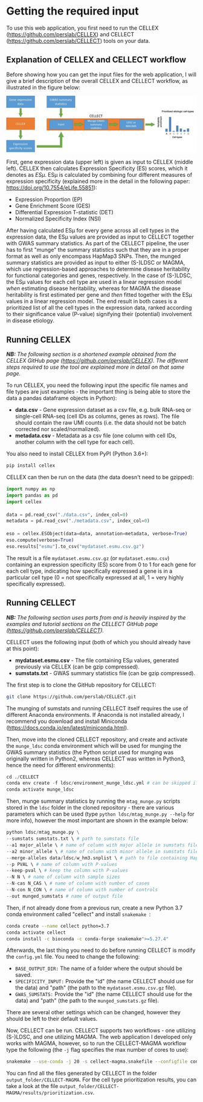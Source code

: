 # Getting the required input

To use this web application, you first need to run the CELLEX (https://github.com/perslab/CELLEX) and CELLECT (https://github.com/perslab/CELLECT) tools on your data.

## Explanation of CELLEX and CELLECT workflow

Before showing how you can get the input files for the web application, I will give a brief description of the overall CELLEX and CELLECT workflow, as illustrated in the figure below:

![CELLEX-CELLECT workflow](./page2_img1.jpg)

First, gene expression data (upper left) is given as input to CELLEX (middle left). CELLEX then calculates Expression Specificity (ES) scores, which it denotes as *ESµ*. ESµ is calculated by combining four different measures of expression specificity (explained more in the detail in the following paper: https://doi.org/10.7554/eLife.55851):

- Expression Proportion (EP)
- Gene Enrichment Score (GES)
- Differential Expression T-statistic (DET)
- Normalized Specificity Index (NSI)

After having calculated ESµ for every gene across all cell types in the expression data, the ESµ values are provided as input to CELLECT together with GWAS summary statistics. As part of the CELLECT pipeline, the user has to first "munge" the summary statistics such that they are in a proper format as well as only encompass HapMap3 SNPs. Then, the munged summary statistics are provided as input to either (S-)LDSC or MAGMA, which use regression-based approaches to determine disease heritability for functional categories and genes, respectively. In the case of (S-)LDSC, the ESµ values for each cell type are used in a linear regression model _when_ estimating disease heritability, whereas for MAGMA the disease heritability is first estimated per gene and _then_ fitted together with the ESµ values in a linear regression model. The end result in both cases is a prioritized list of all the cell types in the expression data, ranked according to their significance value (P-value) signifying their (potential) involvement in disease etiology.

## Running CELLEX

_**NB:** The following section is a shortened example obtained from the CELLEX GitHub page (https://github.com/perslab/CELLEX). The different steps required to use the tool are explained more in detail on that same page._

To run CELLEX, you need the following input (the specific file names and file types are just examples - the important thing is being able to store the data a pandas dataframe objects in Python):

- **data.csv** - Gene expression dataset as a csv file, e.g. bulk RNA-seq or single-cell RNA-seq (cell IDs as columns, genes as rows). The file should contain the raw UMI counts (i.e. the data should not be batch corrected nor scaled/normalized).
- **metadata.csv** - Metadata as a csv file (one column with cell IDs, another column with the cell type for each cell).



You also need to install CELLEX from PyPI (Python 3.6+):

```python
pip install cellex
```



CELLEX can then be run on the data (the data doesn't need to be gzipped):

```python
import numpy as np
import pandas as pd
import cellex

data = pd.read_csv("./data.csv", index_col=0)
metadata = pd.read_csv("./metadata.csv", index_col=0)

eso = cellex.ESObject(data=data, annotation=metadata, verbose=True)
eso.compute(verbose=True)
eso.results["esmu"].to_csv("mydataset.esmu.csv.gz")
```

The result is a file `mydataset.esmu.csv.gz` (or `mydataset.esmu.csv`) containing an expression specificity (ES) score from 0 to 1 for each gene for each cell type, indicating how specifically expressed a gene is in a particular cell type (0 = not specifically expressed at all, 1 = very highly specifically expressed).



## Running CELLECT

_**NB:** The following section uses parts from and is heavily inspired by the examples and tutorial sections on the CELLECT GitHub page (https://github.com/perslab/CELLECT)._

CELLECT uses the following input (both of which you should already have at this point):

- **mydataset.esmu.csv** - The file containing ESµ values, generated previously via CELLEX (can be gzip compressed).
- **sumstats.txt** - GWAS summary statistics file (can be gzip compressed).



The first step is to clone the GitHub repository for CELLECT:

```bash
git clone https://github.com/perslab/CELLECT.git
```

The munging of sumstats and running CELLECT itself requires the use of different Anaconda environments. If Anaconda is not installed already, I recommend you download and install Miniconda (https://docs.conda.io/en/latest/miniconda.html).



Then, move into the cloned CELLECT repository, and create and activate the `munge_ldsc` conda environment which will be used for munging the GWAS summary statistics (the Python script used for munging was originally written in Python2, whereas CELLECT was written in Python3, hence the need for different environments):

```python
cd ./CELLECT
conda env create -f ldsc/environment_munge_ldsc.yml # can be skipped if the environment was created in a previous run
conda activate munge_ldsc
```



Then, munge summary statistics by running the `mtag_munge.py` scripts stored in the `ldsc` folder in the cloned repository - there are various parameters which can be used (type `python ldsc/mtag_munge.py --help` for more info), however the most important are shown in the example below:

```python
python ldsc/mtag_munge.py \
--sumstats sumstats.txt \ # path to sumstats file
--a1 major_allele \ # name of column with major allele in sumstats file
--a2 minor_allele \ # name of column with minor allele in sumstats file
--merge-alleles data/ldsc/w_hm3.snplist \ # path to file containing HapMap3 SNPs (included with CELLECT)
--p PVAL \ # name of column with P-values
--keep-pval \ # keep the column with P-values
--N N \ # name of column with sample sizes
--N-cas N_CAS \ # name of column with number of cases
--N-con N_CON \ # name of column with number of controls
--out munged_sumstats # name of output file
```



Then, if not already done from a previous run, create a new Python 3.7 conda environment called "cellect" and install `snakemake `:

```bash
conda create --name cellect python=3.7
conda activate cellect
conda install -c bioconda -c conda-forge snakemake">=5.27.4"
```



Afterwards, the last thing you need to do before running CELLECT is modify the `config.yml` file. You need to change the following:

- `BASE_OUTPUT_DIR:` The name of a folder where the output should be saved.
- `SPECIFICITY_INPUT:` Provide the "id" (the name CELLECT should use for the data) and "path" (the path to the `mydataset.esmu.csv.gz` file).
- `GWAS_SUMSTATS:` Provide the "id" (the name CELLECT should use for the data) and "path" (the path to the `munged_sumstats.gz` file).

There are several other settings which can be changed, however they should be left to their default values.



Now, CELLECT can be run. CELLECT supports two workflows - one utilizing (S-)LDSC, and one utilizing MAGMA. The web application I developed only works with MAGMA, however, so to run the CELLECT-MAGMA workflow type the following (the `-j` flag specifies the max number of cores to use):

```bash
snakemake --use-conda -j 20 -s cellect-magma.snakefile --configfile config.yml
```



You can find all the files generated by CELLECT in the folder `output_folder/CELLECT-MAGMA`. For the cell type prioritization results, you can take a look at the file `output_folder/CELLECT-MAGMA/results/prioritization.csv`.

